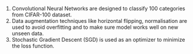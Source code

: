 1. Convolutional Neural Networks are designed to classify 100 categories from CIFAR-100 dataset.
2. Data augmentation techniques like horizontal flipping, normalisation are used to avoid overfitting and to make sure model works well on new unseen data.
3. Stochastic Gradient Descent (SGD) is used as an optimizer to minimize the loss function.
